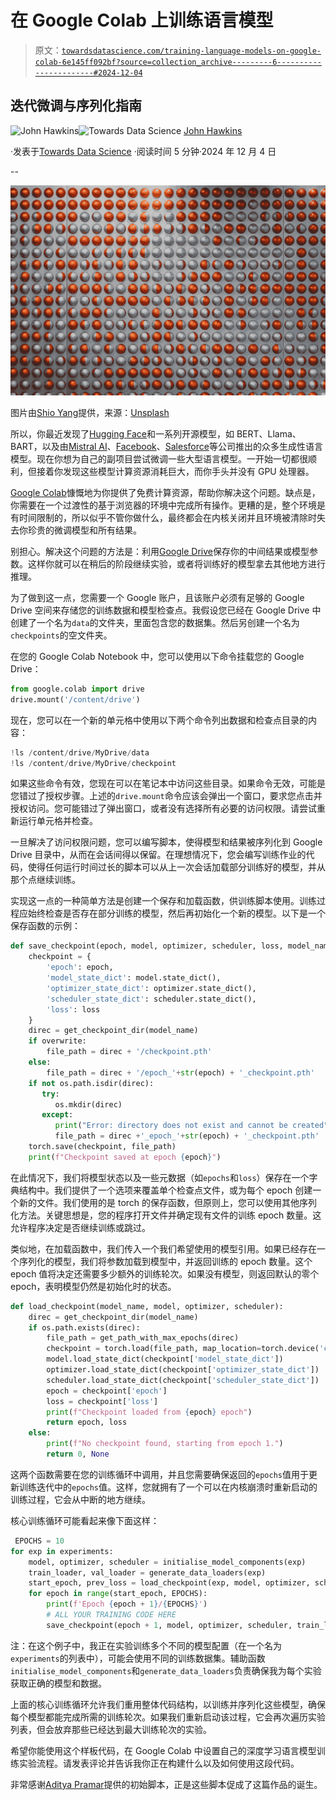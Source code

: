 # 在 Google Colab 上训练语言模型

> 原文：[`towardsdatascience.com/training-language-models-on-google-colab-6e145ff092bf?source=collection_archive---------6-----------------------#2024-12-04`](https://towardsdatascience.com/training-language-models-on-google-colab-6e145ff092bf?source=collection_archive---------6-----------------------#2024-12-04)

## 迭代微调与序列化指南

[](https://john-hawkins.medium.com/?source=post_page---byline--6e145ff092bf--------------------------------)![John Hawkins](https://john-hawkins.medium.com/?source=post_page---byline--6e145ff092bf--------------------------------)[](https://towardsdatascience.com/?source=post_page---byline--6e145ff092bf--------------------------------)![Towards Data Science](https://towardsdatascience.com/?source=post_page---byline--6e145ff092bf--------------------------------) [John Hawkins](https://john-hawkins.medium.com/?source=post_page---byline--6e145ff092bf--------------------------------)

·发表于[Towards Data Science](https://towardsdatascience.com/?source=post_page---byline--6e145ff092bf--------------------------------) ·阅读时间 5 分钟·2024 年 12 月 4 日

--

![](img/059f892fb6a9dc178619df35de9be181.png)

图片由[Shio Yang](https://unsplash.com/@shioyang?utm_source=medium&utm_medium=referral)提供，来源：[Unsplash](https://unsplash.com/?utm_source=medium&utm_medium=referral)

所以，你最近发现了[Hugging Face](https://huggingface.co/)和一系列开源模型，如 BERT、Llama、BART，以及由[Mistral AI](https://mistral.ai/)、[Facebook](http://facebook.com)、[Salesforce](https://www.salesforce.com/)等公司推出的众多生成性语言模型。现在你想为自己的副项目尝试微调一些大型语言模型。一开始一切都很顺利，但接着你发现这些模型计算资源消耗巨大，而你手头并没有 GPU 处理器。

[Google Colab](https://colab.google/)慷慨地为你提供了免费计算资源，帮助你解决这个问题。缺点是，你需要在一个过渡性的基于浏览器的环境中完成所有操作。更糟的是，整个环境是有时间限制的，所以似乎不管你做什么，最终都会在内核关闭并且环境被清除时失去你珍贵的微调模型和所有结果。

别担心。解决这个问题的方法是：利用[Google Drive](https://drive.google.com)保存你的中间结果或模型参数。这样你就可以在稍后的阶段继续实验，或者将训练好的模型拿去其他地方进行推理。

为了做到这一点，您需要一个 Google 账户，且该账户必须有足够的 Google Drive 空间来存储您的训练数据和模型检查点。我假设您已经在 Google Drive 中创建了一个名为`data`的文件夹，里面包含您的数据集。然后另创建一个名为`checkpoints`的空文件夹。

在您的 Google Colab Notebook 中，您可以使用以下命令挂载您的 Google Drive：

```py
from google.colab import drive
drive.mount('/content/drive') 
```

现在，您可以在一个新的单元格中使用以下两个命令列出数据和检查点目录的内容：

```py
!ls /content/drive/MyDrive/data
!ls /content/drive/MyDrive/checkpoint
```

如果这些命令有效，您现在可以在笔记本中访问这些目录。如果命令无效，可能是您错过了授权步骤。上述的`drive.mount`命令应该会弹出一个窗口，要求您点击并授权访问。您可能错过了弹出窗口，或者没有选择所有必要的访问权限。请尝试重新运行单元格并检查。

一旦解决了访问权限问题，您可以编写脚本，使得模型和结果被序列化到 Google Drive 目录中，从而在会话间得以保留。在理想情况下，您会编写训练作业的代码，使得任何运行时间过长的脚本可以从上一次会话加载部分训练好的模型，并从那个点继续训练。

实现这一点的一种简单方法是创建一个保存和加载函数，供训练脚本使用。训练过程应始终检查是否存在部分训练的模型，然后再初始化一个新的模型。以下是一个保存函数的示例：

```py
def save_checkpoint(epoch, model, optimizer, scheduler, loss, model_name, overwrite=True):
    checkpoint = {
        'epoch': epoch,
        'model_state_dict': model.state_dict(),
        'optimizer_state_dict': optimizer.state_dict(),
        'scheduler_state_dict': scheduler.state_dict(),
        'loss': loss
    }
    direc = get_checkpoint_dir(model_name)
    if overwrite:
        file_path = direc + '/checkpoint.pth'
    else:
        file_path = direc + '/epoch_'+str(epoch) + '_checkpoint.pth'
    if not os.path.isdir(direc):
       try:
          os.mkdir(direc)
       except:
          print("Error: directory does not exist and cannot be created")
          file_path = direc +'_epoch_'+str(epoch) + '_checkpoint.pth'
    torch.save(checkpoint, file_path)
    print(f"Checkpoint saved at epoch {epoch}")
```

在此情况下，我们将模型状态以及一些元数据（如`epochs`和`loss`）保存在一个字典结构中。我们提供了一个选项来覆盖单个检查点文件，或为每个 epoch 创建一个新的文件。我们使用的是 torch 的保存函数，但原则上，您可以使用其他序列化方法。关键思想是，您的程序打开文件并确定现有文件的训练 epoch 数量。这允许程序决定是否继续训练或跳过。

类似地，在加载函数中，我们传入一个我们希望使用的模型引用。如果已经存在一个序列化的模型，我们将参数加载到模型中，并返回训练的 epoch 数量。这个 epoch 值将决定还需要多少额外的训练轮次。如果没有模型，则返回默认的零个 epoch，表明模型仍然是初始化时的状态。

```py
def load_checkpoint(model_name, model, optimizer, scheduler):
    direc = get_checkpoint_dir(model_name)
    if os.path.exists(direc):
        file_path = get_path_with_max_epochs(direc)
        checkpoint = torch.load(file_path, map_location=torch.device('cpu'))
        model.load_state_dict(checkpoint['model_state_dict'])
        optimizer.load_state_dict(checkpoint['optimizer_state_dict'])
        scheduler.load_state_dict(checkpoint['scheduler_state_dict'])
        epoch = checkpoint['epoch']
        loss = checkpoint['loss']
        print(f"Checkpoint loaded from {epoch} epoch")
        return epoch, loss
    else:
        print(f"No checkpoint found, starting from epoch 1.")
        return 0, None
```

这两个函数需要在您的训练循环中调用，并且您需要确保返回的`epochs`值用于更新训练迭代中的`epochs`值。这样，您就拥有了一个可以在内核崩溃时重新启动的训练过程，它会从中断的地方继续。

核心训练循环可能看起来像下面这样：

```py
 EPOCHS = 10
for exp in experiments: 
    model, optimizer, scheduler = initialise_model_components(exp)
    train_loader, val_loader = generate_data_loaders(exp)
    start_epoch, prev_loss = load_checkpoint(exp, model, optimizer, scheduler)
    for epoch in range(start_epoch, EPOCHS):
        print(f'Epoch {epoch + 1}/{EPOCHS}')
        # ALL YOUR TRAINING CODE HERE
        save_checkpoint(epoch + 1, model, optimizer, scheduler, train_loss, exp) 
```

注：在这个例子中，我正在实验训练多个不同的模型配置（在一个名为`experiments`的列表中），可能会使用不同的训练数据集。辅助函数`initialise_model_components`和`generate_data_loaders`负责确保我为每个实验获取正确的模型和数据。

上面的核心训练循环允许我们重用整体代码结构，以训练并序列化这些模型，确保每个模型都能完成所需的训练轮次。如果我们重新启动该过程，它会再次遍历实验列表，但会放弃那些已经达到最大训练轮次的实验。

希望你能使用这个样板代码，在 Google Colab 中设置自己的深度学习语言模型训练实验流程。请发表评论并告诉我你正在构建什么以及如何使用这段代码。

非常感谢[Aditya Pramar](https://medium.com/@adityapramar15)提供的初始脚本，正是这些脚本促成了这篇作品的诞生。
